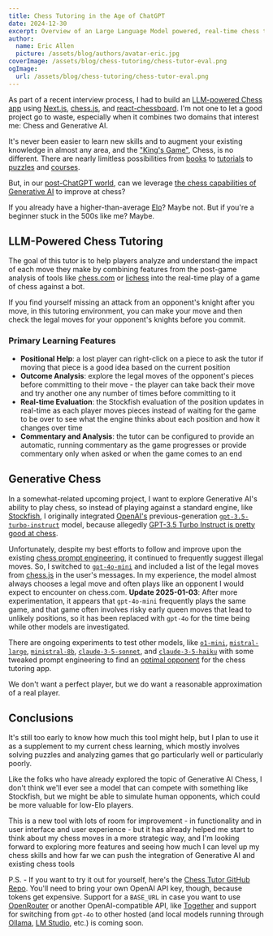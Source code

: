 ```yaml
---
title: Chess Tutoring in the Age of ChatGPT
date: 2024-12-30
excerpt: Overview of an Large Language Model powered, real-time chess tutoring app that combines features from post-game analysis tools with the real-time play of a game of chess against an agent.
author:
  name: Eric Allen
  picture: /assets/blog/authors/avatar-eric.jpg
coverImage: /assets/blog/chess-tutoring/chess-tutor-eval.png
ogImage:
  url: /assets/blog/chess-tutoring/chess-tutor-eval.png
---
```


As part of a recent interview process, I had to build an [LLM-powered Chess app](https://github.com/dvdagames/chess-tutor) using [Next.js](https://nextjs.org/), [chess.js](https://github.com/jhlywa/chess.js), and [react-chessboard](https://github.com/Clariity/react-chessboard). I'm not one to let a good project go to waste, especially when it combines two domains that interest me: Chess and Generative AI.

It's never been easier to learn new skills and to augment your existing knowledge in almost any area, and the ["King's Game"](https://en.wikipedia.org/wiki/Chess_or_the_King%27s_Game), Chess, is no different. There are nearly limitless possibilities from [books](https://www.gothamchess.com/my-book) to [tutorials](https://youtu.be/Ao9iOeK_jvU) to [puzzles](https://lichess.org/training) and [courses](https://chessly.com/).

But, in our [post-ChatGPT world](https://danielmiessler.com/blog/6-phases-post-gpt-world), can we leverage [the chess capabilities of Generative AI](https://youtu.be/wJzSHRNyspg) to improve at chess?

If you already have a higher-than-average [Elo](https://en.wikipedia.org/wiki/Elo_rating_system)? Maybe not. But if you're a beginner stuck in the 500s like me? Maybe.

## LLM-Powered Chess Tutoring

The goal of this tutor is to help players analyze and understand the impact of each move they make by combining features from the post-game analysis of tools like [chess.com](https://www.chess.com/analysis?tab=analysis) or [lichess](https://lichess.org/analysis) into the real-time play of a game of chess against a bot.

If you find yourself missing an attack from an opponent's knight after you move, in this tutoring environment, you can make your move and then check the legal moves for your opponent's knights before you commit.

### Primary Learning Features

- **Positional Help**: a lost player can right-click on a piece to ask the tutor if moving that piece is a good idea based on the current position
- **Outcome Analysis**: explore the legal moves of the opponent's pieces before committing to their move - the player can take back their move and try another one any number of times before committing to it
- **Real-time Evaluation**: the Stockfish evaluation of the position updates in real-time as each player moves pieces instead of waiting for the game to be over to see what the engine thinks about each position and how it changes over time
- **Commentary and Analysis**: the tutor can be configured to provide an automatic, running commentary as the game progresses or provide commentary only when asked or when the game comes to an end

## Generative Chess

In a somewhat-related upcoming project, I want to explore Generative AI's ability to play chess, so instead of playing against a standard engine, like [Stockfish](https://stockfishchess.org/), I originally integrated [OpenAI's](https://platform.openai.com/docs/models#gpt-3-5-turbo) previous-generation [`gpt-3.5-turbo-instruct`](https://www.clarifai.com/blog/gpt-3.5-turbo-instruct-model-from-openai) model, because allegedly [GPT-3.5 Turbo Instruct is pretty good at chess](https://dynomight.net/chess/).

Unfortunately, despite my best efforts to follow and improve upon the existing [chess prompt engineering](https://dynomight.net/more-chess/), it continued to frequently suggest illegal moves. So, I switched to [`gpt-4o-mini`](https://platform.openai.com/docs/models#gpt-4o-mini) and included a list of the legal moves from [chess.js](https://github.com/jhlywa/chess.js) in the user's messages. In my experience, the model almost always chooses a legal move and often plays like an opponent I would expect to encounter on chess.com. **Update 2025-01-03**: After more experimentation, it appears that `gpt-4o-mini` frequently plays the same game, and that game often involves risky early queen moves that lead to unlikely positions, so it has been replaced with `gpt-4o` for the time being while other models are investigated.

There are ongoing experiments to test other models, like [`o1-mini`](https://platform.openai.com/docs/models#o1), [`mistral-large`](https://mistral.ai/news/mistral-large-2407/), [`ministral-8b`](https://mistral.ai/news/ministraux/), [`claude-3-5-sonnet`](https://www.anthropic.com/news/3-5-models-and-computer-use), and [`claude-3-5-haiku`](https://www.anthropic.com/news/3-5-models-and-computer-use) with some tweaked prompt engineering to find an [optimal opponent](https://blog.mathieuacher.com/GPTsChessEloRatingLegalMoves/) for the chess tutoring app.

We don't want a perfect player, but we do want a reasonable approximation of a real player.

## Conclusions

It's still too early to know how much this tool might help, but I plan to use it as a supplement to my current chess learning, which mostly involves solving puzzles and analyzing games that go particularly well or particularly poorly.

Like the folks who have already explored the topic of Generative AI Chess, I don't think we'll ever see a model that can compete with something like Stockfish, but we might be able to simulate human opponents, which could be more valuable for low-Elo players.

This is a new tool with lots of room for improvement - in functionality and in user interface and user experience - but it has already helped me start to think about my chess moves in a more strategic way, and I'm looking forward to exploring more features and seeing how much I can level up my chess skills and how far we can push the integration of Generative AI and existing chess tools

P.S. - If you want to try it out for yourself, here's the [Chess Tutor GitHub Repo](https://github.com/DVDAGames/chess-tutor). You'll need to bring your own OpenAI API key, though, because tokens get expensive. Support for a `BASE_URL` in case you want to use [OpenRouter](https://openrouter.ai/) or another OpenAI-compatible API, like [Together](https://docs.together.ai/docs/openai-api-compatibility) and support for switching from `gpt-4o` to other hosted (and local models running through [Ollama](https://ollama.com/blog/openai-compatibility), [LM Studio](https://lmstudio.ai/), etc.) is coming soon.